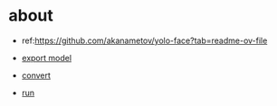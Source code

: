 # about

* ref:https://github.com/akanametov/yolo-face?tab=readme-ov-file

* [export model](./01_export.ipynb)
* [convert](./02_pack.md)
* [run](./postRun.py)
